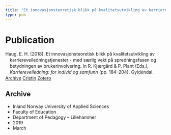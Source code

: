 ```yaml
---
title: "Et innovasjonsteoretisk blikk på kvalitetsutvikling av karriereveiledningstjenester - med særlig vekt på spredningsfasen og betydningen av brukerinvolvering"
type: pub
---
```

<h1>Publication</h1>
<article id="csl-bib-container-FXD3GQRL" class="csl-bib-container">
  <div class="csl-bib-body" style="line-height: 1.35; padding-left: 1em; text-indent:-1em;">
  <div class="csl-entry">Haug, E. H. (2018). Et innovasjonsteoretisk blikk p&#xE5; kvalitetsutvikling av karriereveiledningstjenester - med s&#xE6;rlig vekt p&#xE5; spredningsfasen og betydningen av brukerinvolvering. In R. Kj&#xE6;rg&#xE5;rd &amp; P. Plant (Eds.), <i>Karriereveiledning: for individ og samfunn</i> (pp. 184&#x2013;204). Gyldendal.</div>
</div>
  <div class="csl-bib-buttons">
    <a href="#taxonomy-article-FXD3GQRL" class="csl-bib-button">Archive</a>
    <a href="https://app.cristin.no/results/show.jsf?id=1687886" alt="Cristin URL" class="csl-bib-button">Cristin</a>
    <a href="http://zotero.org/groups/5022929/items/FXD3GQRL" alt="Zotero URL" class="csl-bib-button">Zotero</a>
  </div>
  <div id="csl-bib-meta-container-FXD3GQRL"></div>
</article>
<div id="csl-bib-meta-FXD3GQRL" class="csl-bib-meta">
  <article id="taxonomy-article-FXD3GQRL" class="taxonomy-article">
    <h1>Archive</h1>
    <ul>
      <li>Inland Norway University of Applied Sciences</li>
      <li>Faculty of Education</li>
      <li>Department of Pedagogy – Lillehammer</li>
      <li>2019</li>
      <li>March</li>
    </ul>
  </article>
</div>

